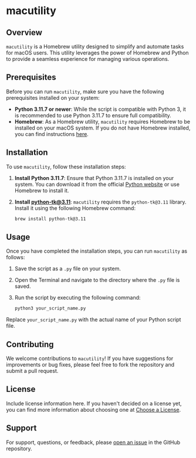 # macutility

## Overview
`macutility` is a Homebrew utility designed to simplify and automate tasks for macOS users. This utility leverages the power of Homebrew and Python to provide a seamless experience for managing various operations.

## Prerequisites
Before you can run `macutility`, make sure you have the following prerequisites installed on your system:

- **Python 3.11.7 or newer**: While the script is compatible with Python 3, it is recommended to use Python 3.11.7 to ensure full compatibility.
- **Homebrew**: As a Homebrew utility, `macutility` requires Homebrew to be installed on your macOS system. If you do not have Homebrew installed, you can find instructions [here](https://brew.sh/).

## Installation
To use `macutility`, follow these installation steps:

1. **Install Python 3.11.7**: Ensure that Python 3.11.7 is installed on your system. You can download it from the official [Python website](https://www.python.org/downloads/) or use Homebrew to install it.

2. **Install python-tk@3.11**: `macutility` requires the `python-tk@3.11` library. Install it using the following Homebrew command:

    ```sh
    brew install python-tk@3.11
    ```

## Usage
Once you have completed the installation steps, you can run `macutility` as follows:

1. Save the script as a `.py` file on your system.

2. Open the Terminal and navigate to the directory where the `.py` file is saved.

3. Run the script by executing the following command:

    ```sh
    python3 your_script_name.py
    ```

Replace `your_script_name.py` with the actual name of your Python script file.

## Contributing
We welcome contributions to `macutility`! If you have suggestions for improvements or bug fixes, please feel free to fork the repository and submit a pull request.

## License
Include license information here. If you haven't decided on a license yet, you can find more information about choosing one at [Choose a License](https://choosealicense.com/).

## Support
For support, questions, or feedback, please [open an issue](link-to-your-github-repo-issues) in the GitHub repository.

